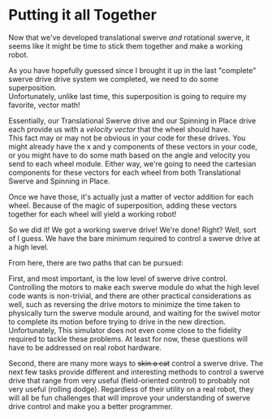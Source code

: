 Putting it all Together
=======================

Now that we've developed translational swerve _and_ rotational swerve, it seems like it might be time to stick them together and make a working robot.

As you have hopefully guessed since I brought it up in the last "complete" swerve drive drive system we completed, we need to do some superposition.  
Unfortunately, unlike last time, this superposition is going to require my favorite, vector math!

Essentially, our Translational Swerve drive and our Spinning in Place drive each provide us with a _velocity vector_ that the wheel should have.  
This fact may or may not be obvious in your code for these drives. You might already have the x and y components of these vectors in your code,
or you might have to do some math based on the angle and velocity you send to each wheel module.
Either way, we're going to need the cartesian components for these vectors for each wheel from both Translational Swerve and Spinning in Place.

Once we have those, it's actually just a matter of vector addition for each wheel. Because of the magic of superposition,
adding these vectors together for each wheel will yield a working robot!  

So we did it! We got a working swerve drive! We're done! Right?
Well, sort of I guess. We have the bare minimum required to control a swerve drive at a high level.

From here, there are two paths that can be pursued:
 
First, and most important, is the low level of swerve drive control. Controlling the motors to make each swerve module
do what the high level code wants is non-trivial, and there are other practical considerations as well,
such as reversing the drive motors to minimize the time taken to physically turn the swerve module around,
and waiting for the swivel motor to complete its motion before trying to drive in the new direction.  
Unfortunately, This simulator does not even come close to the fidelity required to tackle these problems. At least for now,
these questions will have to be addressed on real robot hardware.

Second, there are many more ways to ~~skin a cat~~ control a swerve drive. The next few tasks provide different and interesting methods
to control a swerve drive that range from very useful (field-oriented control) to probably not very useful (rolling dodge).
Regardless of their utility on a real robot, they will all be fun challenges that will improve your understanding of swerve drive control and make you a better programmer.
